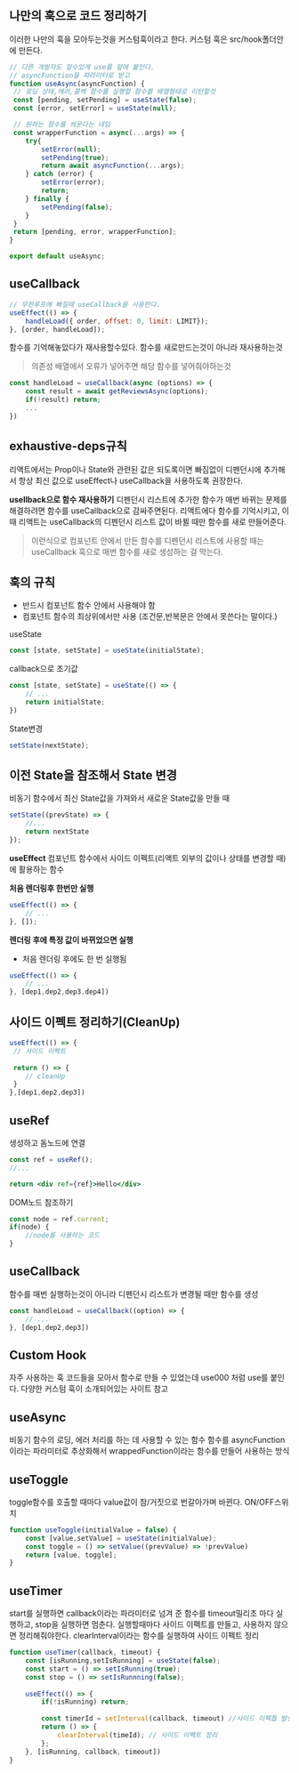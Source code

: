 ## 나만의 훅으로  코드 정리하기
이러한 나만의 훅을 모아두는것을 커스텀훅이라고 한다.
커스텀 훅은 src/hook폴더안에 만든다.
```jsx
// 다른 개발자도 알수있게 use를 앞에 붙인다.
// asyncFunction을 파라미터로 받고
function useAsync(asyncFunction) {
 // 로딩 상테,에러,콜백 함수를 실행할 함수를 배열형태로 리턴할것
 const [pending, setPending] = useState(false);
 const [error, setError] = useState(null);

 // 원하는 함수를 씌운다는 네임
 const wrapperFunction = async(...args) => {
	try{
		setError(null);
		setPending(true);
		return await asyncFunction(...args);	
	} catch (error) {
		setError(error);
		return;	
	} finally {
		setPending(false);	
	}
 }
 return [pending, error, wrapperFunction];
}

export default useAsync;
```

## useCallback
```jsx
// 무한루프에 빠질때 useCallback을 사용한다.
useEffect(() => {
	handleLoad({ order, offset: 0, limit: LIMIT});
}, [order, handleLoad]);
```
함수를 기억해놓았다가 재사용할수있다.
함수를 새로만드는것이 아니라 재사용하는것
> 의존성 배열에서 오류가 넣어주면  해당  함수를 넣어줘야하는것
```jsx
const handleLoad = useCallback(async (options) => {
	const result = await getReviewsAsync(options);
	if(!result) return;
	...
})
```

## exhaustive-deps규칙
리액트에서는 Prop이나 State와 관련된 값은 되도록이면 빠짐없이 디펜던시에 추가해서 항상 최신 값으로 useEffect나 useCallback을 사용하도록 권장한다.

**usellback으로 함수 재사용하기**
디펜던시 리스트에 추가한 함수가 매번 바뀌는 문제를 해결하려면 함수를 useCallback으로 감싸주면된다. 리액트에다 함수를 기억시키고, 이때 리액트는 useCallback의 디펜던시 리스트 값이 바뀔 때만 함수를 새로 만들어준다.
> 이런식으로 컴포넌트 안에서 만든 함수를 디펜던시 리스트에 사용할 때는 useCallback 훅으로 매번 함수를 새로 생성하는 걸 막는다.

## 훅의 규칙
- 반드시 컴포넌트 함수 안에서 사용해야 함
- 컴포넌트 함수의 최상위에서만 사용 (조건문,반복문은 안에서 못쓴다는 말이다.)

useState
```jsx
const [state, setState] = useState(initialState);
```
callback으로 초기값
```jsx
const [state, setState] = useState(() => {
	// ...
	return initialState;
})
```
State변경
```jsx
setState(nextState);
```

## 이전 State을 참조해서 State 변경
비동기 함수에서 최신 State값을 가져와서 새로운 State값을 만들 때
```jsx
setState((prevState) => {
	//...
	return nextState
});
```

**useEffect**
컴포넌트 함수에서 사이드 이펙트(리액트 외부의 값이나 상태를 변경할 때)에 활용하는 함수

**처음 렌더링후 한번만 실행**
```jsx
useEffect(() => {
	// ...
}, []);
```

**렌더링 후에 특정 값이 바뀌었으면 실행**
- 처음 렌더링 후에도 한 번 실행됨
```jsx
useEffect(() => {
	// ...
}, [dep1,dep2,dep3,dep4])
```

## 사이드 이펙트 정리하기(CleanUp)
```jsx
useEffect(() => {
 // 사이드 이펙트
 
 return () => {
	// cleanUp 
 }
},[dep1,dep2,dep3])
```

## useRef
생성하고 돔노드에 연결
```jsx
const ref = useRef();
//...

return <div ref={ref}>Hello</div>
```
DOM노드 참조하기
```jsx
const node = ref.current;
if(node) {
	//node를 사용하는 코드
}
```

## useCallback
함수를 매번  실행하는것이  아니라 디펜던시 리스트가 변경될  때만 함수를 생성
```jsx
const handleLoad = useCallback((option) => {
	// ...
}, [dep1,dep2,dep3])
```

## Custom Hook
자주 사용하는 훅 코드들을 모아서 함수로 만들 수 있었는데
use000 처럼  use를 붙인다.
다양한 커스텀 훅이 소개되어있는 사이트 참고

## useAsync
비동기 함수의 로딩, 에러 처리를 하는 데 사용할 수 있는 함수
함수를 asyncFunction 이라는 파라미터로 추상화해서
wrappedFunction이라는 함수를 만들어 사용하는 방식

## useToggle
toggle함수를 호출할 때마다 value값이 참/거짓으로 번갈아가며 바뀐다.
ON/OFF스위치
```jsx
function useToggle(initialValue = false) {
	const [value,setValue] = useState(initialValue);
	const toggle = () => setValue((prevValue) => !prevValue)
	return [value, toggle];
}
```

## useTimer
start를 실행하면 callback이라는 파라미터로 넘겨 준 함수를 timeout밀리초 마다  실행하고, stop을 실행하면 멈춘다. 실행할때마다 사이드 이펙트를 만들고, 사용하지 않으면 정리해줘야한다.
clearInterval이라는 함수를 실행하여 사이드 이펙트 정리
```jsx
function useTimer(callback, timeout) {
	const [isRunning,setIsRunning] = useState(false);
	const start = () => setIsRunning(true);
	const stop = () => setIsRunnning(false);
	
	useEffect(() => {
		if(!isRunning) return;
		
		const timerId = setInterval(callback, timeout) //사이드 이펙틉 발생	
		return () => {
			clearInterval(timeId); // 사이드 이펙트 정리	
		};
	}, [isRunning, callback, timeout])
}
```